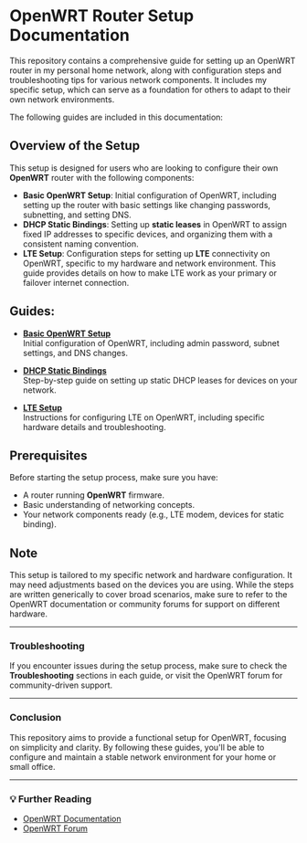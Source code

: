 # OpenWRT Router Setup Documentation

This repository contains a comprehensive guide for setting up an OpenWRT router in my personal home network, along with configuration steps and troubleshooting tips for various network components. It includes my specific setup, which can serve as a foundation for others to adapt to their own network environments.

The following guides are included in this documentation:

## Overview of the Setup

This setup is designed for users who are looking to configure their own **OpenWRT** router with the following components:

- **Basic OpenWRT Setup**: Initial configuration of OpenWRT, including setting up the router with basic settings like changing passwords, subnetting, and setting DNS.
- **DHCP Static Bindings**: Setting up **static leases** in OpenWRT to assign fixed IP addresses to specific devices, and organizing them with a consistent naming convention.
- **LTE Setup**: Configuration steps for setting up **LTE** connectivity on OpenWRT, specific to my hardware and network environment. This guide provides details on how to make LTE work as your primary or failover internet connection.

## Guides:

- **[Basic OpenWRT Setup](INFRA/Router/OpenWRT/basic-setup.md)**  
  Initial configuration of OpenWRT, including admin password, subnet settings, and DNS changes.

- **[DHCP Static Bindings](INFRA/Router/OpenWRT/dhcp-static-bind.md)**  
  Step-by-step guide on setting up static DHCP leases for devices on your network.

- **[LTE Setup](INFRA/Router/OpenWRT/LTE-setup.md)**  
  Instructions for configuring LTE on OpenWRT, including specific hardware details and troubleshooting.

## Prerequisites

Before starting the setup process, make sure you have:

- A router running **OpenWRT** firmware.
- Basic understanding of networking concepts.
- Your network components ready (e.g., LTE modem, devices for static binding).

## Note

This setup is tailored to my specific network and hardware configuration. It may need adjustments based on the devices you are using. While the steps are written generically to cover broad scenarios, make sure to refer to the OpenWRT documentation or community forums for support on different hardware.

---

### Troubleshooting

If you encounter issues during the setup process, make sure to check the **Troubleshooting** sections in each guide, or visit the OpenWRT forum for community-driven support.

---

### Conclusion

This repository aims to provide a functional setup for OpenWRT, focusing on simplicity and clarity. By following these guides, you'll be able to configure and maintain a stable network environment for your home or small office.

---

### 💡 Further Reading

- [OpenWRT Documentation](https://openwrt.org/docs/)
- [OpenWRT Forum](https://forum.openwrt.org/)
